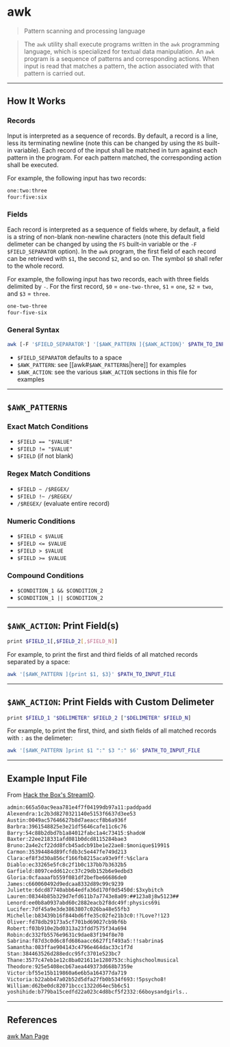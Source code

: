 # awk

> Pattern scanning and processing language

> The `awk` utility shall execute programs written in the `awk` programming language, which is specialized for textual data manipulation. An `awk` program is a sequence of patterns and corresponding actions. When input is read that matches a pattern, the action associated with that pattern is carried out.

---

## How It Works

### Records

Input is interpreted as a sequence of records. By default, a record is a line, less its terminating newline (note this can be changed by using the `RS` built-in variable). Each record of the input shall be matched in turn against each pattern in the program. For each pattern matched, the corresponding action shall be executed.

For example, the following input has two records:

```txt
one:two:three
four:five:six
```

### Fields

Each record is interpreted as a sequence of fields where, by default, a field is a string of non-blank non-newline characters (note this default field delimeter can be changed by using the `FS` built-in variable or the `-F $FIELD_SEPARATOR` option). In the `awk` program, the first field of each record can be retrieved with `$1`, the second `$2`, and so on. The symbol `$0` shall refer to the whole record.

For example, the following input has two records, each with three fields delimited by `-`. For the first record, `$0` = `one-two-three`, `$1` = `one`, `$2` = `two`, and `$3` = `three`.

```txt
one-two-three
four-five-six
```

### General Syntax

```bash
awk [-F '$FIELD_SEPARATOR'] '[$AWK_PATTERN ]{$AWK_ACTION}' $PATH_TO_INPUT_FILE
```

- `$FIELD_SEPARATOR` defaults to a space
- `$AWK_PATTERN`: see [[awk#`$AWK_PATTERN`s|here]] for examples
- `$AWK_ACTION`: see the various `$AWK_ACTION` sections in this file for examples

---

## `$AWK_PATTERN`s

### Exact Match Conditions

- `$FIELD == "$VALUE"`
- `$FIELD != "$VALUE"`
- `$FIELD` (if not blank)

### Regex Match Conditions

- `$FIELD ~ /$REGEX/`
- `$FIELD !~ /$REGEX/`
- `/$REGEX/` (evaluate entire record)

### Numeric Conditions

- `$FIELD < $VALUE`
- `$FIELD <= $VALUE`
- `$FIELD > $VALUE`
- `$FIELD >= $VALUE`

### Compound Conditions

- `$CONDITION_1 && $CONDITION_2`
- `$CONDITION_1 || $CONDITION_2`

---

## `$AWK_ACTION`: Print Field(s)

```bash
print $FIELD_1[,$FIELD_2[,$FIELD_N]]
```

For example, to print the first and third fields of all matched records separated by a space:

```bash
awk '[$AWK_PATTERN ]{print $1, $3}' $PATH_TO_INPUT_FILE
```

---

## `$AWK_ACTION`: Print Fields with Custom Delimeter

```bash
print $FIELD_1 "$DELIMETER" $FIELD_2 ["$DELIMETER" $FIELD_N]
```

For example, to print the first, third, and sixth fields of all matched records with `:` as the delimeter:

```bash
awk '[$AWK_PATTERN ]print $1 ":" $3 ":" $6' $PATH_TO_INPUT_FILE
```

---

## Example Input File

From [Hack the Box's StreamIO](https://app.hackthebox.com/machines/StreamIO).

```txt
admin:665a50ac9eaa781e4f7f04199db97a11:paddpadd
Alexendra:1c2b3d8270321140e5153f6637d3ee53
Austin:0049ac57646627b8d7aeaccf8b6a936f
Barbra:3961548825e3e21df5646cafe11c6c76
Barry:54c88b2dbd7b1a84012fabc1a4c73415:$hadoW
Baxter:22ee218331afd081b0dcd8115284bae3
Bruno:2a4e2cf22dd8fcb45adcb91be1e22ae8:$monique$1991$
Carmon:35394484d89fcfdb3c5e447fe749d213
Clara:ef8f3d30a856cf166fb8215aca93e9ff:%$clara
Diablo:ec33265e5fc8c2f1b0c137bb7b3632b5
Garfield:8097cedd612cc37c29db152b6e9edbd3
Gloria:0cfaaaafb559f081df2befbe66686de0
James:c660060492d9edcaa8332d89c99c9239
Juliette:6dcd87740abb64edfa36d170f0d5450d:$3xybitch
Lauren:08344b85b329d7efd611b7a7743e8a09:##123a8j8w5123##
Lenord:ee0b8a0937abd60c2882eacb2f8dc49f:physics69i
Lucifer:7df45a9e3de3863807c026ba48e55fb3
Michelle:b83439b16f844bd6ffe35c02fe21b3c0:!?Love?!123
Oliver:fd78db29173a5cf701bd69027cb9bf6b
Robert:f03b910e2bd0313a23fdd7575f34a694
Robin:dc332fb5576e9631c9dae83f194f8e70
Sabrina:f87d3c0d6c8fd686aacc6627f1f493a5:!!sabrina$
Samantha:083ffae904143c4796e464dac33c1f7d
Stan:384463526d288edcc95fc3701e523bc7
Thane:3577c47eb1e12c8ba021611e1280753c:highschoolmusical
Theodore:925e5408ecb67aea449373d668b7359e
Victor:bf55e15b119860a6e6b5a164377da719
Victoria:b22abb47a02b52d5dfa27fb0b534f693:!5psycho8!
William:d62be0dc82071bccc1322d64ec5b6c51
yoshihide:b779ba15cedfd22a023c4d8bcf5f2332:66boysandgirls..
```

---

## References

[awk Man Page](https://man7.org/linux/man-pages/man1/awk.1p.html)
